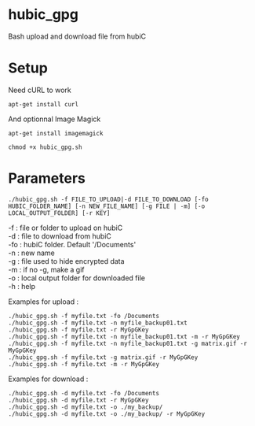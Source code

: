 hubic_gpg
=========

Bash upload and download file from hubiC  


Setup
=====

Need cURL to work
```shell
apt-get install curl
```

And optionnal Image Magick
```shell
apt-get install imagemagick
```

```shell
chmod +x hubic_gpg.sh
```

Parameters
==========

```shell
./hubic_gpg.sh -f FILE_TO_UPLOAD|-d FILE_TO_DOWNLOAD [-fo HUBIC_FOLDER_NAME] [-n NEW_FILE_NAME] [-g FILE | -m] [-o LOCAL_OUTPUT_FOLDER] [-r KEY]
```

-f : file or folder to upload on hubiC  
-d : file to download from hubiC  
-fo : hubiC folder. Default '/Documents'  
-n : new name  
-g : file used to hide encrypted data  
-m : if no -g, make a gif  
-o : local output folder for downloaded file  
-h : help  

Examples for upload : 
```shell
./hubic_gpg.sh -f myfile.txt -fo /Documents
./hubic_gpg.sh -f myfile.txt -n myfile_backup01.txt
./hubic_gpg.sh -f myfile.txt -r MyGpGKey
./hubic_gpg.sh -f myfile.txt -n myfile_backup01.txt -m -r MyGpGKey
./hubic_gpg.sh -f myfile.txt -n myfile_backup01.txt -g matrix.gif -r MyGpGKey
./hubic_gpg.sh -f myfile.txt -g matrix.gif -r MyGpGKey
./hubic_gpg.sh -f myfile.txt -m -r MyGpGKey
```
Examples for download : 
```shell
./hubic_gpg.sh -d myfile.txt -fo /Documents
./hubic_gpg.sh -d myfile.txt -r MyGpGKey
./hubic_gpg.sh -d myfile.txt -o ./my_backup/
./hubic_gpg.sh -d myfile.txt -o ./my_backup/ -r MyGpGKey
```
